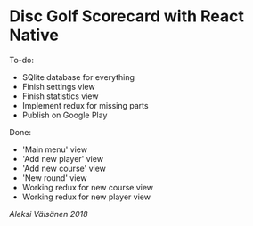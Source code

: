 # Disc Golf Scorecard with React Native

To-do:
* SQlite database for everything
* Finish settings view
* Finish statistics view
* Implement redux for missing parts
* Publish on Google Play

Done:
* 'Main menu' view
* 'Add new player' view
* 'Add new course' view
* 'New round' view
* Working redux for new course view
* Working redux for new player view



_Aleksi Väisänen 2018_


